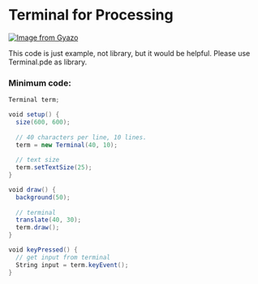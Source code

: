 # Terminal for Processing

[![Image from Gyazo](https://i.gyazo.com/95a3486a6569ce19daf951d13891dfd0.gif)](https://gyazo.com/95a3486a6569ce19daf951d13891dfd0)

This code is just example, not library, but it would be helpful.
Please use Terminal.pde as library.


### Minimum code:
```scala
Terminal term;

void setup() {
  size(600, 600);
  
  // 40 characters per line, 10 lines.
  term = new Terminal(40, 10);
  
  // text size
  term.setTextSize(25);
}

void draw() {
  background(50);
  
  // terminal
  translate(40, 30);
  term.draw();
}

void keyPressed() {
  // get input from terminal
  String input = term.keyEvent();
}
```
